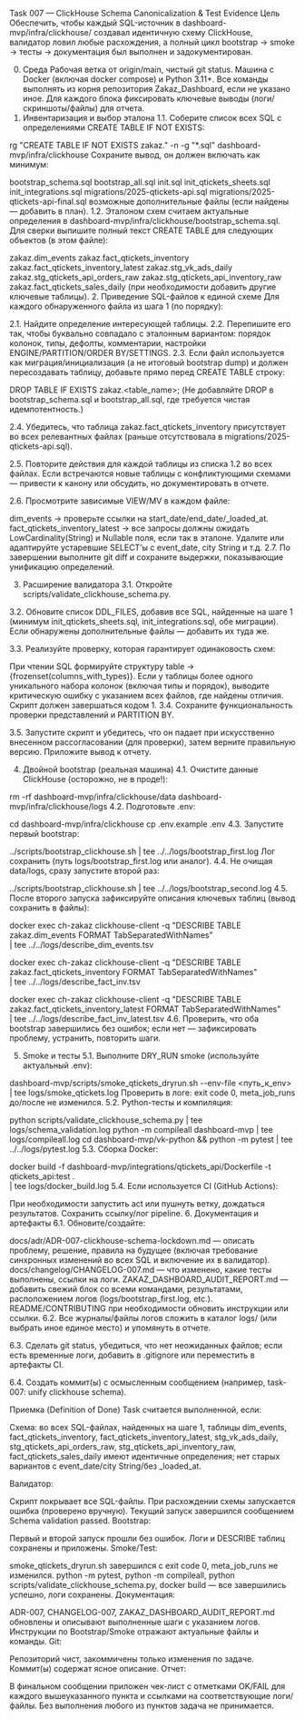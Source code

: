 Task 007 — ClickHouse Schema Canonicalization & Test Evidence
Цель
Обеспечить, чтобы каждый SQL-источник в dashboard-mvp/infra/clickhouse/ создавал идентичную схему ClickHouse, валидатор ловил любые расхождения, а полный цикл bootstrap → smoke → тесты → документация был выполнен и задокументирован.

0. Среда
Рабочая ветка от origin/main, чистый git status.
Машина с Docker (включая docker compose) и Python 3.11+.
Все команды выполнять из корня репозитория Zakaz_Dashboard, если не указано иное.
Для каждого блока фиксировать ключевые выводы (логи/скриншоты/файлы) для отчета.
1. Инвентаризация и выбор эталона
1.1. Соберите список всех SQL с определениями CREATE TABLE IF NOT EXISTS:

rg "CREATE TABLE IF NOT EXISTS zakaz\." -n -g "*.sql" dashboard-mvp/infra/clickhouse
Сохраните вывод, он должен включать как минимум:

bootstrap_schema.sql
bootstrap_all.sql
init.sql
init_qtickets_sheets.sql
init_integrations.sql
migrations/2025-qtickets-api.sql
migrations/2025-qtickets-api-final.sql
возможные дополнительные файлы (если найдены — добавить в план).
1.2. Эталоном схем считаем актуальные определения в dashboard-mvp/infra/clickhouse/bootstrap_schema.sql. Для сверки выпишите полный текст CREATE TABLE для следующих объектов (в этом файле):

zakaz.dim_events
zakaz.fact_qtickets_inventory
zakaz.fact_qtickets_inventory_latest
zakaz.stg_vk_ads_daily
zakaz.stg_qtickets_api_orders_raw
zakaz.stg_qtickets_api_inventory_raw
zakaz.fact_qtickets_sales_daily
(при необходимости добавить другие ключевые таблицы).
2. Приведение SQL-файлов к единой схеме
Для каждого обнаруженного файла из шага 1 (по порядку):

2.1. Найдите определение интересующей таблицы.
2.2. Перепишите его так, чтобы буквально совпадало с эталонным вариантом: порядок колонок, типы, дефолты, комментарии, настройки ENGINE/PARTITION/ORDER BY/SETTINGS.
2.3. Если файл используется как миграция/инициализация (а не итоговый bootstrap dump) и должен пересоздавать таблицу, добавьте прямо перед CREATE TABLE строку:

DROP TABLE IF EXISTS zakaz.<table_name>;
(Не добавляйте DROP в bootstrap_schema.sql и bootstrap_all.sql, где требуется чистая идемпотентность.)

2.4. Убедитесь, что таблица zakaz.fact_qtickets_inventory присутствует во всех релевантных файлах (раньше отсутствовала в migrations/2025-qtickets-api.sql).

2.5. Повторите действия для каждой таблицы из списка 1.2 во всех файлах. Если встречаются новые таблицы с конфликтующими схемами — привести к канону или обсудить, но документировать в отчете.

2.6. Просмотрите зависимые VIEW/MV в каждом файле:

dim_events → проверьте ссылки на start_date/end_date/_loaded_at.
fact_qtickets_inventory_latest → все запросы должны ожидать LowCardinality(String) и Nullable поля, если так в эталоне.
Удалите или адаптируйте устаревшие SELECT’ы с event_date, city String и т.д.
2.7. По завершении выполните git diff и сохраните выдержки, показывающие унификацию определений.

3. Расширение валидатора
3.1. Откройте scripts/validate_clickhouse_schema.py.

3.2. Обновите список DDL_FILES, добавив все SQL, найденные на шаге 1 (минимум init_qtickets_sheets.sql, init_integrations.sql, обе миграции). Если обнаружены дополнительные файлы — добавить их туда же.

3.3. Реализуйте проверку, которая гарантирует одинаковость схем:

При чтении SQL формируйте структуру table -> {frozenset(columns_with_types)}.
Если у таблицы более одного уникального набора колонок (включая типы и порядок), выводите критическую ошибку с указанием всех файлов, где найдены отличия. Скрипт должен завершаться кодом 1.
3.4. Сохраните функциональность проверки представлений и PARTITION BY.

3.5. Запустите скрипт и убедитесь, что он падает при искусственно внесенном рассогласовании (для проверки), затем верните правильную версию. Приложите вывод к отчету.

4. Двойной bootstrap (реальная машина)
4.1. Очистите данные ClickHouse (осторожно, не в проде!):

rm -rf dashboard-mvp/infra/clickhouse/data dashboard-mvp/infra/clickhouse/logs
4.2. Подготовьте .env:

cd dashboard-mvp/infra/clickhouse
cp .env.example .env
4.3. Запустите первый bootstrap:

../scripts/bootstrap_clickhouse.sh | tee ../../logs/bootstrap_first.log
Лог сохранить (путь logs/bootstrap_first.log или аналог).
4.4. Не очищая data/logs, сразу запустите второй раз:

../scripts/bootstrap_clickhouse.sh | tee ../../logs/bootstrap_second.log
4.5. После второго запуска зафиксируйте описания ключевых таблиц (вывод сохранить в файлы):

docker exec ch-zakaz clickhouse-client -q "DESCRIBE TABLE zakaz.dim_events FORMAT TabSeparatedWithNames" \
  | tee ../../logs/describe_dim_events.tsv

docker exec ch-zakaz clickhouse-client -q "DESCRIBE TABLE zakaz.fact_qtickets_inventory FORMAT TabSeparatedWithNames" \
  | tee ../../logs/describe_fact_inv.tsv

docker exec ch-zakaz clickhouse-client -q "DESCRIBE TABLE zakaz.fact_qtickets_inventory_latest FORMAT TabSeparatedWithNames" \
  | tee ../../logs/describe_fact_inv_latest.tsv
4.6. Проверить, что оба bootstrap завершились без ошибок; если нет — зафиксировать проблему, устранить, повторить шаги.

5. Smoke и тесты
5.1. Выполните DRY_RUN smoke (используйте актуальный .env):

dashboard-mvp/scripts/smoke_qtickets_dryrun.sh --env-file <путь_к_env> | tee logs/smoke_qtickets.log
Проверить в логе: exit code 0, meta_job_runs до/после не изменился.
5.2. Python-тесты и компиляция:

python scripts/validate_clickhouse_schema.py | tee logs/schema_validation.log
python -m compileall dashboard-mvp | tee logs/compileall.log
cd dashboard-mvp/vk-python && python -m pytest | tee ../../logs/pytest.log
5.3. Сборка Docker:

docker build -f dashboard-mvp/integrations/qtickets_api/Dockerfile -t qtickets_api:test . \
  | tee logs/docker_build.log
5.4. Если используется CI (GitHub Actions):

При необходимости запустить act или пушнуть ветку, дождаться результатов.
Сохранить ссылку/лог pipeline.
6. Документация и артефакты
6.1. Обновите/создайте:

docs/adr/ADR-007-clickhouse-schema-lockdown.md — описать проблему, решение, правила на будущее (включая требование синхронных изменений во всех SQL и включение их в валидатор).
docs/changelog/CHANGELOG-007.md — что изменено, какие тесты выполнены, ссылки на логи.
ZAKAZ_DASHBOARD_AUDIT_REPORT.md — добавить свежий блок со всеми командами, результатами, расположением логов (logs/bootstrap_first.log, etc.).
README/CONTRIBUTING при необходимости обновить инструкции или ссылки.
6.2. Все журналы/файлы логов сложить в каталог logs/ (или выбрать иное единое место) и упомянуть в отчете.

6.3. Сделать git status, убедиться, что нет неожиданных файлов; если есть временные логи, добавить в .gitignore или переместить в артефакты CI.

6.4. Создать коммит(ы) с осмысленным сообщением (например, task-007: unify clickhouse schema).

Приемка (Definition of Done)
Task считается выполненной, если:

Схема: во всех SQL-файлах, найденных на шаге 1, таблицы dim_events, fact_qtickets_inventory, fact_qtickets_inventory_latest, stg_vk_ads_daily, stg_qtickets_api_orders_raw, stg_qtickets_api_inventory_raw, fact_qtickets_sales_daily имеют идентичные определения; нет старых вариантов с event_date/city String/без _loaded_at.

Валидатор:

Скрипт покрывает все SQL-файлы.
При расхождении схемы запускается ошибка (проверено вручную).
Текущий запуск завершился сообщением Schema validation passed.
Bootstrap:

Первый и второй запуск прошли без ошибок.
Логи и DESCRIBE таблиц сохранены и приложены.
Smoke/Test:

smoke_qtickets_dryrun.sh завершился с exit code 0, meta_job_runs не изменился.
python -m pytest, python -m compileall, python scripts/validate_clickhouse_schema.py, docker build — все завершились успешно, логи сохранены.
Документация:

ADR-007, CHANGELOG-007, ZAKAZ_DASHBOARD_AUDIT_REPORT.md обновлены и описывают выполненные шаги с указанием логов.
Инструкции по Bootstrap/Smoke отражают актуальные файлы и команды.
Git:

Репозиторий чист, закоммичены только изменения по задаче.
Коммит(ы) содержат ясное описание.
Отчет:

В финальном сообщении приложен чек-лист с отметками OK/FAIL для каждого вышеуказанного пункта и ссылками на соответствующие логи/файлы.
Без выполнения любого из пунктов задача не принимается.